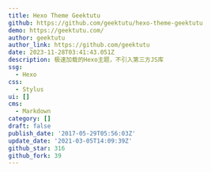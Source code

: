 ```yaml
---
title: Hexo Theme Geektutu
github: https://github.com/geektutu/hexo-theme-geektutu
demo: https://geektutu.com/
author: geektutu
author_link: https://github.com/geektutu
date: 2023-11-28T03:41:43.051Z
description: 极速加载的Hexo主题，不引入第三方JS库
ssg:
  - Hexo
css:
  - Stylus
ui: []
cms:
  - Markdown
category: []
draft: false
publish_date: '2017-05-29T05:56:03Z'
update_date: '2021-03-05T14:09:39Z'
github_star: 316
github_fork: 39
---
```

